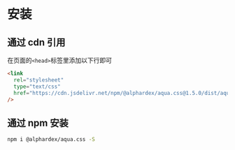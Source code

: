 # 安装

## 通过 cdn 引用

在页面的`<head>`标签里添加以下行即可

```html
<link
  rel="stylesheet"
  type="text/css"
  href="https://cdn.jsdelivr.net/npm/@alphardex/aqua.css@1.5.0/dist/aqua.min.css"
/>
```

## 通过 npm 安装

```sh
npm i @alphardex/aqua.css -S
```
